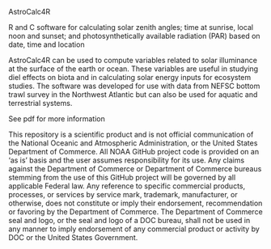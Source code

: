 AstroCalc4R

R and C software for calculating solar zenith angles; time at sunrise, local noon and sunset; and photosynthetically available radiation (PAR) based on date, time and location

AstroCalc4R can be used to compute variables related to solar illuminance at the surface of the earth or ocean. These variables are useful in studying diel effects on biota and in calculating solar energy inputs for ecosystem studies. The software was developed for use with data from NEFSC bottom trawl survey in the Northwest Atlantic but can also be used for aquatic and terrestrial systems.

See pdf for more information


This repository is a scientific product and is not official communication of the National Oceanic and Atmospheric Administration, or the United States Department of Commerce. All NOAA GitHub project code is provided on an ‘as is’ basis and the user assumes responsibility for its use. Any claims against the Department of Commerce or Department of Commerce bureaus stemming from the use of this GitHub project will be governed by all applicable Federal law. Any reference to specific commercial products, processes, or services by service mark, trademark, manufacturer, or otherwise, does not constitute or imply their endorsement, recommendation or favoring by the Department of Commerce. The Department of Commerce seal and logo, or the seal and logo of a DOC bureau, shall not be used in any manner to imply endorsement of any commercial product or activity by DOC or the United States Government.
